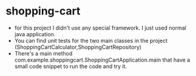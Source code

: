 # shopping-cart
- for this project I didn't use any special framework. I just used normal java application. 
- You can find unit tests for the two main classes in the project (ShoppingCartCalculator,ShoppingCartRepository)
- There's a main method com.example.shoppingcart.ShoppingCartApplication.main that have a small code snippet to run the code and try it.